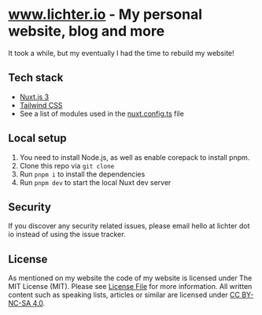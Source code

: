 # www.lichter.io - My personal website, blog and more

It took a while, but my eventually I had the time to rebuild my website!

## Tech stack

- [Nuxt.js 3](https://nuxtjs.org/)
- [Tailwind CSS](https://tailwindcss.com/)
- See a list of modules used in the [nuxt.config.ts](nuxt.config.ts) file

## Local setup

1. You need to install Node.js, as well as enable corepack to install pnpm.
1. Clone this repo via `git clone`
1. Run `pnpm i` to install the dependencies
1. Run `pnpm dev` to start the local Nuxt dev server

## Security

If you discover any security related issues, please email hello at lichter dot io instead of using the issue tracker.

## License

As mentioned on my website the code of my website is licensed under The MIT License (MIT). Please see [License File](MIT%20LICENSE) for more information. All written content such as speaking lists, articles or similar are licensed under [CC BY-NC-SA 4.0](https://creativecommons.org/licenses/by-nc-sa/4.0/).

